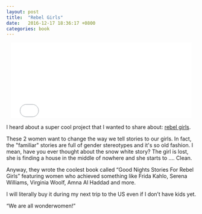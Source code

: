 ```yaml
---
layout: post
title:  "Rebel Girls"
date:   2016-12-17 18:36:17 +0800
categories: book
---
```

<center>
<iframe src="//giphy.com/embed/SO4trEzzGYDhC" width="480" height="201.29032258064515" frameBorder="0" class="giphy-embed" allowFullScreen></iframe><p><a href="https://giphy.com/gifs/young-fangirling-fangirlunnamed-SO4trEzzGYDhC"></a></p>
</center>

I heard about a super cool project that I wanted to share about: <a href="https://www.rebelgirls.co/" target="_blank">rebel girls</a>.

These 2 women want to change the way we tell stories to our girls. In fact, the "familiar" stories are full of gender stereotypes and it's so old fashion. I mean, have you ever thought about the snow white story? The girl is lost, she is finding a house in the middle of nowhere and she starts to …. Clean. 

Anyway, they wrote the coolest book called “Good Nights Stories For Rebel Girls” featuring women who achieved something like Frida Kahlo, Serena Williams, Virginia Woolf,  Amna Al Haddad and more. 

I will literally buy it during my next trip to the US even if I don’t have kids yet. 

“We are all wonderwomen!”






